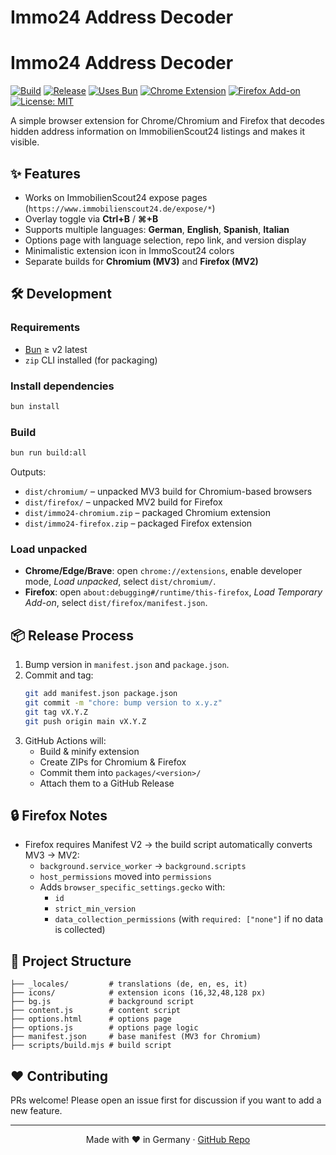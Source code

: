 # Immo24 Address Decoder

# Immo24 Address Decoder

[![Build](https://img.shields.io/github/actions/workflow/status/kidzki/immo24-address-decoder/build.yml?branch=main)](https://github.com/kidzki/immo24-address-decoder/actions/workflows/build.yml)
[![Release](https://img.shields.io/github/v/release/kidzki/immo24-address-decoder?display_name=tag&sort=semver)](https://github.com/kidzki/immo24-address-decoder/releases)
[![Uses Bun](https://img.shields.io/badge/Uses-Bun-000000?logo=bun&logoColor=white)](https://bun.sh)
[![Chrome Extension](https://img.shields.io/badge/Chrome-Extension-4285F4?logo=google-chrome&logoColor=white)](https://chrome.google.com/webstore/detail/IMMO24_EXTENSION_ID)
[![Firefox Add-on](https://img.shields.io/badge/Firefox-Add--on-FF7139?logo=firefox-browser&logoColor=white)](https://addons.mozilla.org/firefox/addon/IMMO24_ADDON_SLUG)
[![License: MIT](https://img.shields.io/badge/License-MIT-green.svg)](LICENSE)



A simple browser extension for Chrome/Chromium and Firefox that decodes hidden address information on ImmobilienScout24 listings and makes it visible.

## ✨ Features

- Works on ImmobilienScout24 expose pages (`https://www.immobilienscout24.de/expose/*`)
- Overlay toggle via **Ctrl+B** / **⌘+B**
- Supports multiple languages: **German**, **English**, **Spanish**, **Italian**
- Options page with language selection, repo link, and version display
- Minimalistic extension icon in ImmoScout24 colors
- Separate builds for **Chromium (MV3)** and **Firefox (MV2)**

## 🛠️ Development

### Requirements
- [Bun](https://bun.sh/) ≥ v2 latest  
- `zip` CLI installed (for packaging)

### Install dependencies
```bash
bun install
```

### Build
```bash
bun run build:all
```

Outputs:
- `dist/chromium/` – unpacked MV3 build for Chromium-based browsers
- `dist/firefox/` – unpacked MV2 build for Firefox
- `dist/immo24-chromium.zip` – packaged Chromium extension
- `dist/immo24-firefox.zip` – packaged Firefox extension

### Load unpacked
- **Chrome/Edge/Brave**: open `chrome://extensions`, enable developer mode, *Load unpacked*, select `dist/chromium/`.
- **Firefox**: open `about:debugging#/runtime/this-firefox`, *Load Temporary Add-on*, select `dist/firefox/manifest.json`.

## 📦 Release Process

1. Bump version in `manifest.json` and `package.json`.
2. Commit and tag:
   ```bash
   git add manifest.json package.json
   git commit -m "chore: bump version to x.y.z"
   git tag vX.Y.Z
   git push origin main vX.Y.Z
   ```
3. GitHub Actions will:
   - Build & minify extension
   - Create ZIPs for Chromium & Firefox
   - Commit them into `packages/<version>/`
   - Attach them to a GitHub Release

## 🔒 Firefox Notes

- Firefox requires Manifest V2 → the build script automatically converts MV3 → MV2:
  - `background.service_worker` → `background.scripts`
  - `host_permissions` moved into `permissions`
  - Adds `browser_specific_settings.gecko` with:
    - `id`
    - `strict_min_version`
    - `data_collection_permissions` (with `required: ["none"]` if no data is collected)

## 📂 Project Structure

```
├── _locales/         # translations (de, en, es, it)
├── icons/            # extension icons (16,32,48,128 px)
├── bg.js             # background script
├── content.js        # content script
├── options.html      # options page
├── options.js        # options page logic
├── manifest.json     # base manifest (MV3 for Chromium)
├── scripts/build.mjs # build script
```

## ❤️ Contributing

PRs welcome! Please open an issue first for discussion if you want to add a new feature.

---

<div align="center">
Made with ❤️ in Germany ·  
<a href="https://github.com/kidzki/immo24-address-decoder">GitHub Repo</a>
</div>
